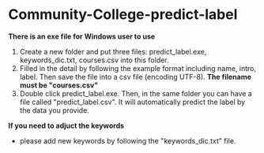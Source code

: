 # Community-College-predict-label

**There is an exe file for Windows user to use**

1. Create a new folder and put three files: predict_label.exe, keywords_dic.txt, courses.csv into this folder.
2. Filled in the detail by following the example format including name, intro, label. Then save the file into a csv file (encoding UTF-8). **The filename must be "courses.csv"**
3. Double click predict_label.exe. Then, in the same folder you can have a file called "predict_label.csv". It will automatically predict the label by the data you provide. 

**If you need to adjuct the keywords**
- please add new keywords by following the "keywords_dic.txt" file. 

